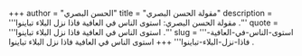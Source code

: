 +++
author = "الحسن البصري"
title = "مقولة الحسن البصري"
description = '''مقولة الحسن البصري: استوى الناس في العافية فاذا نزل البلاء تباينوا .'''
quote = '''استوى الناس في العافية فاذا نزل البلاء تباينوا .'''
slug = '''استوى-الناس-في-العافية-فاذا-نزل-البلاء-تباينوا'''
+++
استوى الناس في العافية فاذا نزل البلاء تباينوا .
